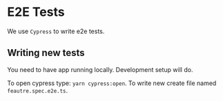 # E2E Tests

We use `Cypress` to write e2e tests.

## Writing new tests

You need to have app running locally. Development setup will do.

To open cypress type: `yarn cypress:open`. To write new create file named `feautre.spec.e2e.ts`.
